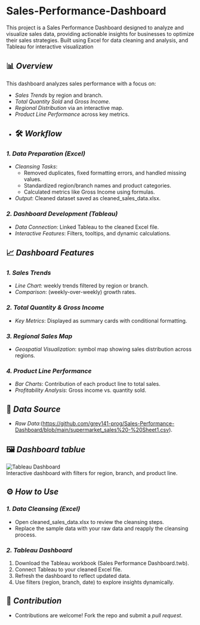 # Sales-Performance-Dashboard
This project is a Sales Performance Dashboard designed to analyze and visualize sales data, providing actionable insights for businesses to optimize their sales strategies. Built using Excel for data cleaning and analysis, and Tableau for interactive visualization
## 📊 *Overview*  
This dashboard analyzes sales performance with a focus on:  
- *Sales Trends* by region and branch.  
- *Total Quantity Sold* and *Gross Income*.  
- *Regional Distribution* via an interactive map.  
- *Product Line Performance* across key metrics.
- ## 🛠 *Workflow*  
### *1. Data Preparation (Excel)*  
- *Cleansing Tasks*:  
  - Removed duplicates, fixed formatting errors, and handled missing values.  
  - Standardized region/branch names and product categories.  
  - Calculated metrics like Gross Income using formulas.  
- *Output*: Cleaned dataset saved as cleaned_sales_data.xlsx.  

### *2. Dashboard Development (Tableau)*  
- *Data Connection*: Linked Tableau to the cleaned Excel file.  
- *Interactive Features*: Filters, tooltips, and dynamic calculations.  
## 📈 *Dashboard Features*  
### *1. Sales Trends*  
- *Line Chart*: weekly trends filtered by region or branch.  
- *Comparison*: (weekly-over-weekly) growth rates.  

### *2. Total Quantity & Gross Income*  
- *Key Metrics*: Displayed as summary cards with conditional formatting.  

### *3. Regional Sales Map*  
- *Geospatial Visualization*: symbol map showing sales distribution across regions.   

### *4. Product Line Performance*  
- *Bar Charts*: Contribution of each product line to total sales.  
- *Profitability Analysis*: Gross income vs. quantity sold.
  
## 📂 *Data Source*  
- *Raw Data*:(https://github.com/grey141-prog/Sales-Performance-Dashboard/blob/main/supermarket_sales%20-%20Sheet1.csv).
  
## 🖼 *Dashboard tablue*  
![Tableau Dashboard](https://github.com/grey141-prog/Sales-Performance-Dashboard/blob/main/Sales%20Performance%20Dashboard.twb)  
Interactive dashboard with filters for region, branch, and product line. 

## ⚙ *How to Use*  
### *1. Data Cleansing (Excel)*  
- Open cleaned_sales_data.xlsx to review the cleansing steps.  
- Replace the sample data with your raw data and reapply the cleansing process.  

### *2. Tableau Dashboard*  
1. Download the Tableau workbook (Sales Performance Dashboard.twb).  
2. Connect Tableau to your cleaned Excel file. 
3. Refresh the dashboard to reflect updated data.  
4. Use filters (region, branch, date) to explore insights dynamically. 

## 🤝 *Contribution*  
- Contributions are welcome! Fork the repo and submit a *pull request*.  

